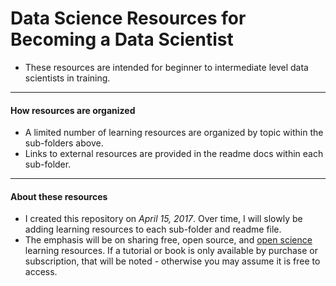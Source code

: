 # Data Science Resources for Becoming a Data Scientist

- These resources are intended for beginner to intermediate level data scientists in training.

---

#### How resources are organized

- A limited number of learning resources are organized by topic within the sub-folders above.
- Links to external resources are provided in the readme docs within each sub-folder.

---

#### About these resources
- I created this repository on _April 15, 2017_. Over time, I will slowly be adding learning resources to each sub-folder and readme file.
- The emphasis will be on sharing free, open source, and [open science](http://openhardware.science/) learning resources. If a tutorial or book is only available by purchase or subscription, that will be noted - otherwise you may assume it is free to access.
